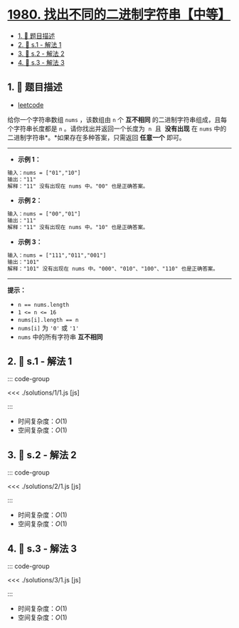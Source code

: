 # [1980. 找出不同的二进制字符串【中等】](https://github.com/tnotesjs/TNotes.leetcode/tree/main/notes/1980.%20%E6%89%BE%E5%87%BA%E4%B8%8D%E5%90%8C%E7%9A%84%E4%BA%8C%E8%BF%9B%E5%88%B6%E5%AD%97%E7%AC%A6%E4%B8%B2%E3%80%90%E4%B8%AD%E7%AD%89%E3%80%91)

<!-- region:toc -->

- [1. 📝 题目描述](#1--题目描述)
- [2. 🎯 s.1 - 解法 1](#2--s1---解法-1)
- [3. 🎯 s.2 - 解法 2](#3--s2---解法-2)
- [4. 🎯 s.3 - 解法 3](#4--s3---解法-3)

<!-- endregion:toc -->

## 1. 📝 题目描述

- [leetcode](https://leetcode.cn/problems/find-unique-binary-string/)

给你一个字符串数组 `nums` ，该数组由 `n` 个 **互不相同** 的二进制字符串组成，且每个字符串长度都是 `n` 。请你找出并返回一个长度为  `n`  且  **没有出现** 在 `nums` 中的二进制字符串*。*如果存在多种答案，只需返回 **任意一个** 即可。

---

- **示例 1：**

```txt
输入：nums = ["01","10"]
输出："11"
解释："11" 没有出现在 nums 中。"00" 也是正确答案。
```

- **示例 2：**

```txt
输入：nums = ["00","01"]
输出："11"
解释："11" 没有出现在 nums 中。"10" 也是正确答案。
```

- **示例 3：**

```txt
输入：nums = ["111","011","001"]
输出："101"
解释："101" 没有出现在 nums 中。"000"、"010"、"100"、"110" 也是正确答案。
```

---

**提示：**

- `n == nums.length`
- `1 <= n <= 16`
- `nums[i].length == n`
- `nums[i]` 为 `'0'` 或 `'1'`
- `nums` 中的所有字符串 **互不相同**

## 2. 🎯 s.1 - 解法 1

::: code-group

<<< ./solutions/1/1.js [js]

:::

- 时间复杂度：$O(1)$
- 空间复杂度：$O(1)$

## 3. 🎯 s.2 - 解法 2

::: code-group

<<< ./solutions/2/1.js [js]

:::

- 时间复杂度：$O(1)$
- 空间复杂度：$O(1)$

## 4. 🎯 s.3 - 解法 3

::: code-group

<<< ./solutions/3/1.js [js]

:::

- 时间复杂度：$O(1)$
- 空间复杂度：$O(1)$
